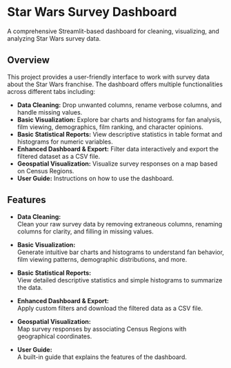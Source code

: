 # Star Wars Survey Dashboard

A comprehensive Streamlit-based dashboard for cleaning, visualizing, and analyzing Star Wars survey data.

## Overview

This project provides a user-friendly interface to work with survey data about the Star Wars franchise. The dashboard offers multiple functionalities across different tabs including:

- **Data Cleaning:** Drop unwanted columns, rename verbose columns, and handle missing values.
- **Basic Visualization:** Explore bar charts and histograms for fan analysis, film viewing, demographics, film ranking, and character opinions.
- **Basic Statistical Reports:** View descriptive statistics in table format and histograms for numeric variables.
- **Enhanced Dashboard & Export:** Filter data interactively and export the filtered dataset as a CSV file.
- **Geospatial Visualization:** Visualize survey responses on a map based on Census Regions.
- **User Guide:** Instructions on how to use the dashboard.

## Features

- **Data Cleaning:**  
  Clean your raw survey data by removing extraneous columns, renaming columns for clarity, and filling in missing values.
  
- **Basic Visualization:**  
  Generate intuitive bar charts and histograms to understand fan behavior, film viewing patterns, demographic distributions, and more.
  
- **Basic Statistical Reports:**  
  View detailed descriptive statistics and simple histograms to summarize the data.
  
- **Enhanced Dashboard & Export:**  
  Apply custom filters and download the filtered data as a CSV file.
  
- **Geospatial Visualization:**  
  Map survey responses by associating Census Regions with geographical coordinates.
  
- **User Guide:**  
  A built-in guide that explains the features of the dashboard.


